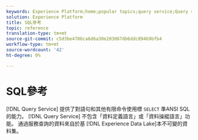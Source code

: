 ```yaml
---
keywords: Experience Platform;home;popular topics;query service;Query service;sql;sql reference;
solution: Experience Platform
title: SQL參考
topic: reference
translation-type: tm+mt
source-git-commit: c5d3be4706ca6d6a30e203067db6ddc894b9bfb4
workflow-type: tm+mt
source-wordcount: '42'
ht-degree: 0%

---
```



# SQL參考

[!DNL Query Service] 提供了對語句和其他有限命令使用標 `SELECT` 準ANSI SQL的能力。 [!DNL Query Service] 不包含「資料定義語言」或「資料操縱語言」功能。 通過服務查詢的資料來自於基 [!DNL Experience Data Lake]本不可變的資料集。

